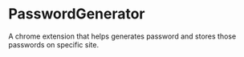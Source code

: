 # PasswordGenerator
A chrome extension that helps generates password and stores those passwords on specific site.
